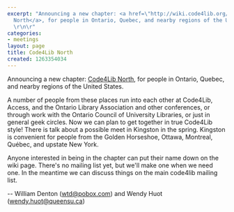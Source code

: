 ```yaml
---
excerpt: "Announcing a new chapter: <a href=\"http://wiki.code4lib.org/index.php/North\">Code4Lib
  North</a>, for people in Ontario, Quebec, and nearby regions of the United States.
  \r\n\r"
categories:
- meetings
layout: page
title: Code4Lib North
created: 1263354034
---
```

Announcing a new chapter: <a href="http://wiki.code4lib.org/index.php/North">Code4Lib North</a>, for people in Ontario, Quebec, and nearby regions of the United States. 

A number of people from these places run into each other at Code4Lib, Access, and the Ontario Library Association and other conferences, or through work with the Ontario Council of University Libraries, or just in general geek circles.  Now we can plan to get together in true Code4Lib style! There is talk about a possible meet in Kingston in the spring. Kingston is convenient for people from the Golden Horseshoe, Ottawa, Montreal, Québec, and upstate New York.  

Anyone interested in being in the chapter can put their name down on the wiki page. There's no mailing list yet, but we'll make one when we need one. In the meantime we can discuss things on the main code4lib mailing list. 

-- William Denton (wtd@pobox.com) and Wendy Huot (wendy.huot@queensu.ca)
